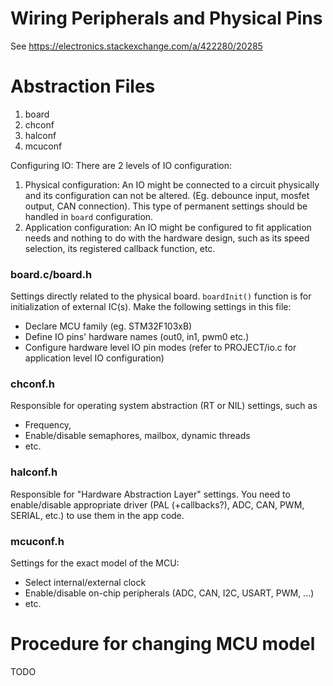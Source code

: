 # Wiring Peripherals and Physical Pins

See https://electronics.stackexchange.com/a/422280/20285

# Abstraction Files

1. board
2. chconf
3. halconf
4. mcuconf

Configuring IO: There are 2 levels of IO configuration:

1. Physical configuration: An IO might be connected to a circuit physically and its configuration can not be altered. (Eg. debounce input, mosfet output, CAN connection). This type of permanent settings should be handled in `board` configuration.
2. Application configuration: An IO might be configured to fit application needs and nothing to do with the hardware design, such as its speed selection, its registered callback function, etc.

### board.c/board.h

Settings directly related to the physical board. `boardInit()` function is for
initialization of external IC(s). Make the following settings in this file:

* Declare MCU family (eg. STM32F103xB)
* Define IO pins' hardware names (out0, in1, pwm0 etc.)
* Configure hardware level IO pin modes (refer to PROJECT/io.c for application level IO configuration)

### chconf.h

Responsible for operating system abstraction (RT or NIL) settings, such as

* Frequency,
* Enable/disable semaphores, mailbox, dynamic threads
* etc.

### halconf.h

Responsible for "Hardware Abstraction Layer" settings. You need to enable/disable
appropriate driver (PAL (+callbacks?), ADC, CAN, PWM, SERIAL, etc.) to use
them in the app code.

### mcuconf.h

Settings for the exact model of the MCU:

* Select internal/external clock
* Enable/disable on-chip peripherals (ADC, CAN, I2C, USART, PWM, ...)
* etc.

# Procedure for changing MCU model

TODO
